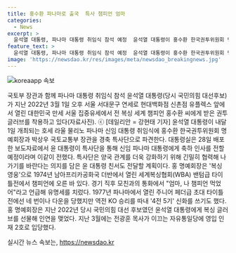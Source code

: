 ```yaml
---
title: 홍수환 파나마로 출국  특사 챔피언 엄마
categories:
  - News
excerpt: >
  윤석열 대통령, 파나마 대통령 취임식 참석 예정  윤석열 대통령이 홍수환 한국권투위원회 명예회장과 함께 호세 라울 물리노 파나마 신임 대통령 취임식에 특사단으로 파견될 예정이다. 특사단은 양국 관계 강화를 위해 밀접히 협력하고, 윤 대통령의 친서도 전달할 예정이다. 홍 명예회장은 1974년 세계복싱협회 밴텀급 타이틀전에서 챔피언이 되었으며, 윤 대통령과의 인연으로 복싱 글러브를 선물한 바 있다.
feature_text: >
  윤석열 대통령, 파나마 대통령 취임식 참석 예정  윤석열 대통령이 홍수환 한국권투위원회 명예회장과 함께 호세 라울 물리노 파나마 신임 대통령 취임식에 특사단으로 파견될 예정이다. 특사단은 양국 관계 강화를 위해 밀접히 협력하고, 윤 대통령의 친서도 전달할 예정이다. 홍 명예회장은 1974년 세계복싱협회 밴텀급 타이틀전에서 챔피언이 되었으며, 윤 대통령과의 인연으로 복싱 글러브를 선물한 바 있다.
image: 'https://newsdao.kr/res/images/meta/newsdao_breakingnews.jpg'
---
```


<p><img src="https://newsdao.kr/res/images/meta/newsdao_breakingnews.jpg" alt="koreaapp 속보" /></p>

<p data-ke-size="size16">국토부 장관과 함께 파나마 대통령 취임식 참석 윤석열 대통령(당시 국민의힘 대선후보)가 지난 2022년 3월 1일 오후 서울 서대문구 연세로 현대백화점 신촌점 유플렉스 앞에서 열린 대한민국 만세 서울 집중유세에서 전 복싱 세계 챔피언 홍수환 씨에게 받은 권투 글러브를 착용하고 있다(자료사진). ⓒ [데일리안 = 강현태 기자] 윤석열 대통령이 내달 1일 개최되는 호세 라울 물리노 파나마 신임 대통령 취임식에 홍수환 한국권투위원회 명예회장과 박상우 국토교통부 장관을 경축 특사단으로 파견한다. 대통령실은 28일 배포한 보도자료에서 윤 대통령이 특사단을 통해 신임 파나마 대통령에게 축하 인사를 전할 예정이라며 이같이 전했다. 특사단은 양국 관계를 더욱 강화하기 위해 긴밀히 협력해 나가기를 바란다는 의지를 담은 윤 대통령 친서도 전달할 계획이다. 홍 명예회장은 '복싱 영웅'으로 1974년 남아프리카공화국 더반에서 열린 세계복싱협회(WBA) 밴텀급 타이틀전에서 챔피언에 오른 바 있다. 경기 직후 모친과의 통화에서 "엄마, 나 챔피언 먹었어"라고 언급해 유명세를 치렀다. 1977년 파나마에서 열린 주니어 페더급 초대 타이틀전에선 네 번이나 다운을 당했지만 역전 KO 승리를 따내 '4전 5기' 신화를 쓰기도 했다. 홍 명예회장은 지난 2022년 당시 국민의힘 대선 후보였던 윤석열 대통령에게 복싱 글러브를 선물해 인연을 맺었다. 지난 3월에는 전광훈 목사가 이끄는 자유통일당에 영입 인재 2호로 입당했다.</p>
실시간 뉴스 속보는, <a href="https://newsdao.kr" rel="dofollow">https://newsdao.kr</a>


